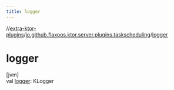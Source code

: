 ```yaml
---
title: logger
---
```

//[extra-ktor-plugins](../../index.md)/[io.github.flaxoos.ktor.server.plugins.taskscheduling](index.md)/[logger](logger.md)



# logger



[jvm]\
val [logger](logger.md): KLogger





